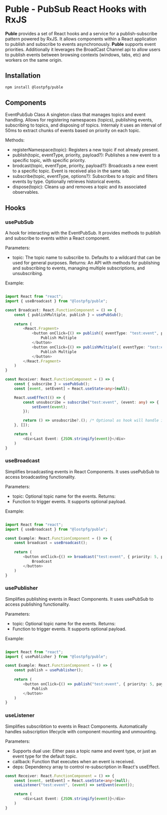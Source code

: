 # Puble - PubSub React Hooks with RxJS

**Puble** provides a set of React hooks and a service for a publish-subscribe pattern powered by RxJS. It allows components within a React application to publish and subscribe to events asynchronously. **Puble** supports event priorities. Additionally it leverages the BroadCast Channel api to allow users to publish events between browsing contexts (windows, tabs, etc) and workers on the same origin.

## Installation
```bash
npm install @lostpfg/puble
```

## Components
EventPubSub Class
A singleton class that manages topics and event handling. Allows for registering namespaces (topics), publishing events, subscribing to topics, and disposing of topics. Internaly it uses an interval of 50ms to extract chunks of events based on priority on each topic. 

Methods:
- registerNamespace(topic): Registers a new topic if not already present.
- publish(topic, eventType, priority, payload?): Publishes a new event to a specific topic, with specific priority.
- brodcast(topic, eventType, priority, payload?): Broadcasts a new event to a specific topic. Event is received also in the same tab.
- subscribe(topic, eventType, options?): Subscribes to a topic and filters events by type. Optionally retrieves historical events.
- dispose(topic): Cleans up and removes a topic and its associated observables.

## Hooks

### usePubSub
A  hook for interacting with the EventPubSub. It provides methods to publish and subscribe to events within a React component.

Parameters:
- topic: The topic name to subscribe to. Defaults to a wildcard that can be used for general purposes.
Returns:
An API with methods for publishing and subscribing to events, managing multiple subscriptions, and unsubscribing.

Example:

```typescript

import React from "react";
import { useBroadcast } from "@lostpfg/puble";

const Broadcast: React.FunctionComponent = () => {
    const { publishMultiple, publish } = usePubSub();
    
    return (
        <React.Fragment>
            <button onClick={() => publish({ eventType: "test:event", priority: 5, payload: { timestamp: new Date().getTime() } })}>
                Publish Multiple
            </button>
            <button onClick={() => publishMultiple({ eventType: "test:event", priority: 1, payload: { timestamp: new Date().getTime() } }, { eventType: "test:event", priority: 10, payload: { timestamp: new Date().getTime() } })}>
                Publish Multiple
            </button>
        </React.Fragment>
    )
}

const Receiver: React.FunctionComponent = () => {
    const { subscribe } = usePubSub();
    const [event, setEvent] = React.useState<any>(null);

    React.useEffect(() => {
        const unsubscribe = subscribe("test:event", (event: any) => {
            setEvent(event);
        });

        return () => unsubscribe?.(); /* Optional as hook will handle it */
    }, []);

    return (
        <div>Last Event: {JSON.stringify(event)}</div>
    )
}

```

### useBroadcast
Simplifies broadcasting events in React Components. It uses usePubSub to access broadcasting functionality.

Parameters:
- topic: Optional topic name for the events.
Returns:
- Function to trigger events. It supports optional payload.

Example:

```typescript

import React from "react";
import { useBroadcast } from "@lostpfg/puble";

const Example: React.FunctionComponent = () => {
    const broadcast = useBroadcast();
    
    return (
        <button onClick={() => broadcast("test:event", { priority: 5, payload: { timestamp: new Date().getTime() } })}>
            Broadcast
        </button>
    )
}

```


### usePublisher
Simplifies publishing events in React Components. It uses usePubSub to access publishing functionality.

Parameters:
- topic: Optional topic name for the events.
Returns:
- Function to trigger events. It supports optional payload.

Example:

```typescript

import React from "react";
import { usePublisher } from "@lostpfg/puble";

const Example: React.FunctionComponent = () => {
    const publish = usePublisher();
    
    return (
        <button onClick={() => publish("test:event", { priority: 5, payload: { timestamp: new Date().getTime() } })}>
            Publish
        </button>
    )
}

```

###  useListener
Simplifies subscribtion to events in React Components. Automatically handles subscription lifecycle with component mounting and unmounting.

Parameters:
- Supports dual use: Either pass a topic name and event type, or just an event type for the default topic.
- callback: Function that executes when an event is received.
- deps: Dependency array to control re-subscription in React's useEffect.

```typescript
const Receiver: React.FunctionComponent = () => {
    const [event, setEvent] = React.useState<any>(null);
    useListener("test:event", (event) => setEvent(event));

    return (
        <div>Last Event: {JSON.stringify(event)}</div>
    )
}
```